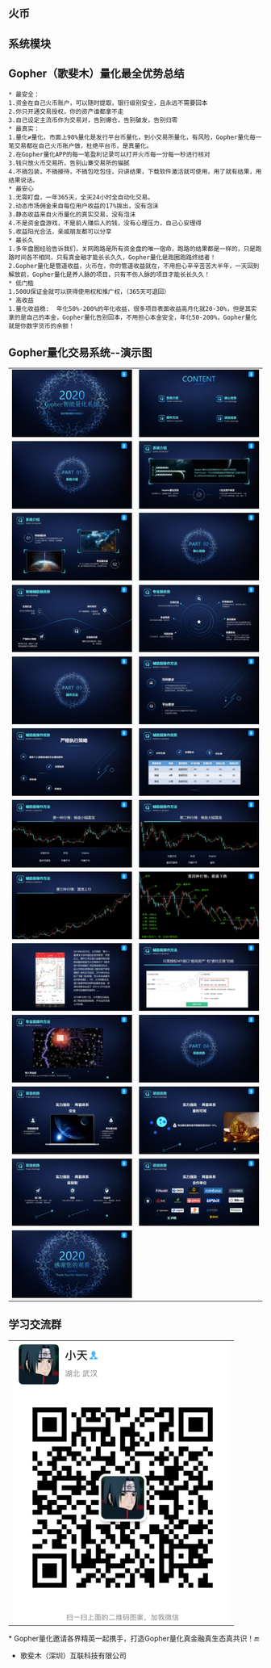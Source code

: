 ## 火币
## 系统模块
## Gopher（歌斐木）量化最全优势总结

~~~
* 最安全：
1.资金在自己火币账户，可以随时提取，银行级别安全，且永远不需要回本
2.你只开通交易授权，你的资产谁都拿不走
3.自己设定主流币作为交易对，告别爆仓，告别破发，告别归零
* 最真实：
1.量化≠量化，市面上90%量化是发行平台币量化，到小交易所量化，有风险，Gopher量化每一笔交易都在自己火币账户做，杜绝平台币，是真量化。
2.在Gopher量化APP的每一笔盈利记录可以打开火币每一分每一秒进行核对
3.钱只放火币交易所，告别山寨交易所的猫腻
4.不搞包装，不搞接待，不搞包吃包住，只讲结果，下载软件激活就可使用，用了就有结果，用结果说话。
* 最安心
1.无需盯盘，一年365天，全天24小时全自动化交易。
2.动态市场佣金来自每位用户收益的17%拨出，没有泡沫
3.静态收益来自火币量化的真实交易，没有泡沫
4.不是资金盘游戏，不是前人赚后人的钱，没有心理压力，自己心安理得
5.收益阳光合法，亲戚朋友都可以分享
* 最长久
1.多年盘圈经验告诉我们，关网跑路是所有资金盘的唯一宿命，跑路的结果都是一样的，只是跑路时间各不相同，只有真金融才能长长久久，Gopher量化是跑圈跑路终结者！
2.Gopher量化是管道收益，火币在，你的管道收益就在，不用担心辛辛苦苦大半年，一天回到解放前，Gopher量化是养人脉的项目，只有不伤人脉的项目才能长长久久！
* 低门槛
1.500U保证金就可以获得使用权和推广权，（365天可退回）
* 高收益
1.量化收益稳:  年化50%-200%的年化收益，很多项目表面收益高月化就20-30%，但是其实拿的是自己的本金，Gopher量化告别回本，不用担心本金安全，年化50-200%，Gopher量化就是你数字货币的余额！
~~~


## Gopher量化交易系统--演示图

<table>
    <tr>
        <td><img src="images/01.jpg"/></td>
        <td><img src="images/02.jpg"/></td>
    </tr>
     <tr>
        <td><img src="images/03.jpg"/></td>
        <td><img src="images/04.jpg"/></td>
    </tr> <tr>
        <td><img src="images/05.jpg"/></td>
        <td><img src="images/06.jpg"/></td>
    </tr> <tr>
        <td><img src="images/07.jpg"/></td>
        <td><img src="images/08.jpg"/></td>
    </tr> <tr>
        <td><img src="images/09.jpg"/></td>
        <td><img src="images/10.jpg"/></td>
    </tr> <tr>
        <td><img src="images/11.jpg"/></td>
        <td><img src="images/12.jpg"/></td>
    </tr> <tr>
        <td><img src="images/13.jpg"/></td>
        <td><img src="images/14.jpg"/></td>
    </tr> <tr>
        <td><img src="images/15.jpg"/></td>
        <td><img src="images/16.jpg"/></td>
    </tr>
	 <tr>
        <td><img src="images/17.jpg"/></td>
        <td><img src="images/18.jpg"/></td>
    </tr> <tr>
        <td><img src="images/19.jpg"/></td>
        <td><img src="images/20.jpg"/></td>
    </tr> <tr>
        <td><img src="images/21.jpg"/></td>
        <td><img src="images/22.jpg"/></td>
    </tr>
	</tr> <tr>
        <td><img src="images/23.jpg"/></td>
        <td><img src="images/24.jpg"/></td>
    </tr>
	</tr> <tr>
        <td><img src="images/25.jpg"/></td>
    </tr>
</table>


## 学习交流群
<table>
	<tr>
        <td><img src="images/xiaotian.png"/></td>
    </tr>
</table>
* Gopher量化邀请各界精英一起携手，打造Gopher量化真金融真生态真共识！🔚

* 歌斐木（深圳）互联科技有限公司